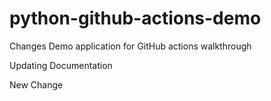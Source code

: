 # python-github-actions-demo
Changes
Demo application for GitHub actions walkthrough

Updating Documentation

New Change


